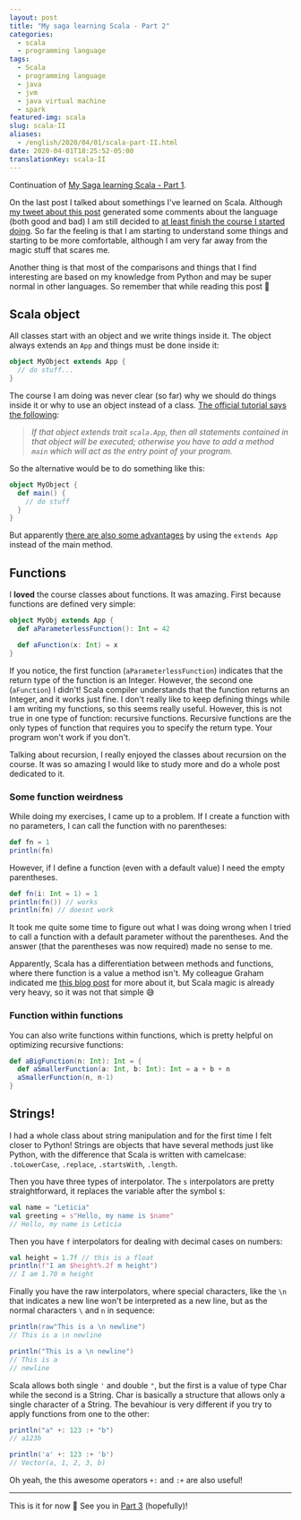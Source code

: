 ```yaml
---
layout: post
title: "My saga learning Scala - Part 2"
categories:
  - scala
  - programming language
tags:
  - Scala
  - programming language
  - java
  - jvm
  - java virtual machine
  - spark
featured-img: scala
slug: scala-II
aliases: 
  - /english/2020/04/01/scala-part-II.html
date: 2020-04-01T18:25:52-05:00
translationKey: scala-II
---
```



Continuation of [My Saga learning Scala - Part 1]({{base}}/english/2020/03/08/scala-part-I.html). 
<!--more-->
On the last post I talked about somethings I've learned on Scala. Although [my tweet about this post](https://twitter.com/leleportella/status/1237322864514281472) generated some comments about the language (both good and bad) I am still decided to [at least finish the course I started doing](https://www.udemy.com/course/rock-the-jvm-scala-for-beginners/). So far the feeling is that I am starting to understand some things and starting to be more comfortable, although I am very far away from the magic stuff that scares me.

Another thing is that most of the comparisons and things that I find interesting are based on my knowledge from Python and may be super normal in other languages. So remember that while reading this post 🙂 


## Scala object

All classes start with an object and we write things inside it. The object always extends an `App` and things must be done inside it:

```scala
object MyObject extends App {
  // do stuff...
}
```

The course I am doing was never clear (so far) why we should do things inside it or why to use an object instead of a class. [The official tutorial says the following](https://www.scala-lang.org/documentation/your-first-lines-of-scala.html):


> *If that object extends trait `scala.App`, then all statements contained in that object will be executed; otherwise you have to add a method `main` which will act as the entry point of your program.*

So the alternative would be to do something like this:

```scala
object MyObject {
  def main() {
    // do stuff
  }
}
```

But apparently [there are also some advantages](https://stackoverflow.com/a/11667791/3538098) by using the `extends App` instead of the main method.


## Functions

I **loved** the course classes about functions. It was amazing. First because functions are defined very simple:

```scala
object MyObj extends App {
  def aParameterlessFunction(): Int = 42

  def aFunction(x: Int) = x
}
```

If you notice, the first function (`aParameterlessFunction`) indicates that the return type of the function is an Integer. However, the second one (`aFunction`) I didn't! Scala compiler understands that the function returns an Integer, and it works just fine. I don't really like to keep defining things while I am writing my functions, so this seems really useful. However, this is not true in one type of function: recursive functions. Recursive functions are the only types of function that requires you to specify the return type. Your program won't work if you don't. 

Talking about recursion, I really enjoyed the classes about recursion on the course. It was so amazing I would like to study more and do a whole post dedicated to it.

### Some function weirdness

While doing my exercises, I came up to a problem. If I create a function with no parameters, I can call the function with no parentheses:

```scala
def fn = 1
println(fn)
```

However, if I define a function (even with a default value) I need the empty parentheses. 

```scala
def fn(i: Int = 1) = 1
println(fn()) // works
println(fn) // doesnt work
```

It took me quite some time to figure out what I was doing wrong when I tried to call a function with a default parameter without the parentheses. And the answer (that the parentheses was now required) made no sense to me. 

Apparently, Scala has a differentiation between methods and functions, where there function is a value a method isn't. My colleague Graham indicated me [this blog post](https://tpolecat.github.io/2014/06/09/methods-functions.html) for more about it, but Scala magic is already very heavy, so it was not that simple 😅 

### Function within functions

You can also write functions within functions, which is pretty helpful on optimizing recursive functions:


```scala
def aBigFunction(n: Int): Int = {
  def aSmallerFunction(a: Int, b: Int): Int = a + b + n
  aSmallerFunction(n, n-1)
}
```


## Strings!

I had a whole class about string manipulation and for the first time I felt closer to Python! Strings are objects that have several methods just like Python, with the difference that Scala is written with camelcase: `.toLowerCase`, `.replace`, `.startsWith`, `.length`. 

Then you have three types of interpolator. The `s` interpolators are pretty straightforward, it replaces the variable after the symbol `$`:

```scala
val name = "Leticia"
val greeting = s"Hello, my name is $name"
// Hello, my name is Leticia
```

Then you have `f` interpolators for dealing with decimal cases on numbers:


```scala
val height = 1.7f // this is a float
println(f"I am $height%.2f m height")
// I am 1.70 m height
```

Finally you have the raw interpolators, where special characters, like the `\n` that indicates a new line won't be interpreted as a new line, but as the normal characters `\` and `n` in sequence:


```scala
println(raw"This is a \n newline")
// This is a \n newline

println("This is a \n newline")
// This is a
// newline
```

Scala allows both single `'` and double `"`, but the first is a value of type Char while the second is a String. Char is basically a structure that allows only a single character of a String. The bevahiour is very different if you try to apply functions from one to the other:


```scala
println("a" +: 123 :+ "b")
// a123b

println('a' +: 123 :+ 'b')
// Vector(a, 1, 2, 3, b)
```

Oh yeah, the this awesome operators `+:` and `:+` are also useful!

----------

This is it for now 🙂 See you in [Part 3](https://leportella.com/english/2020/04/12/scala-part-III.html) (hopefully)! 

